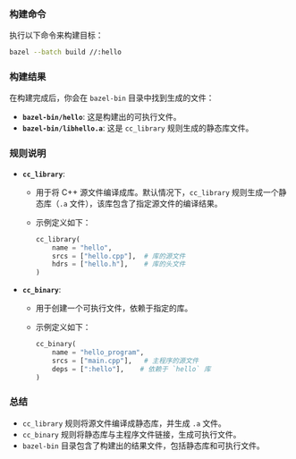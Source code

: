 ### 构建命令

执行以下命令来构建目标：

```bash
bazel --batch build //:hello
```

### 构建结果

在构建完成后，你会在 `bazel-bin` 目录中找到生成的文件：

- **`bazel-bin/hello`**: 这是构建出的可执行文件。
- **`bazel-bin/libhello.a`**: 这是 `cc_library` 规则生成的静态库文件。

### 规则说明

- **`cc_library`**:
  - 用于将 C++ 源文件编译成库。默认情况下，`cc_library` 规则生成一个静态库（`.a` 文件），该库包含了指定源文件的编译结果。
  - 示例定义如下：

    ```python
    cc_library(
        name = "hello",
        srcs = ["hello.cpp"],  # 库的源文件
        hdrs = ["hello.h"],    # 库的头文件
    )
    ```

- **`cc_binary`**:
  - 用于创建一个可执行文件，依赖于指定的库。
  - 示例定义如下：

    ```python
    cc_binary(
        name = "hello_program",
        srcs = ["main.cpp"],   # 主程序的源文件
        deps = [":hello"],    # 依赖于 `hello` 库
    )
    ```

### 总结

- `cc_library` 规则将源文件编译成静态库，并生成 `.a` 文件。
- `cc_binary` 规则将静态库与主程序文件链接，生成可执行文件。
- `bazel-bin` 目录包含了构建出的结果文件，包括静态库和可执行文件。

